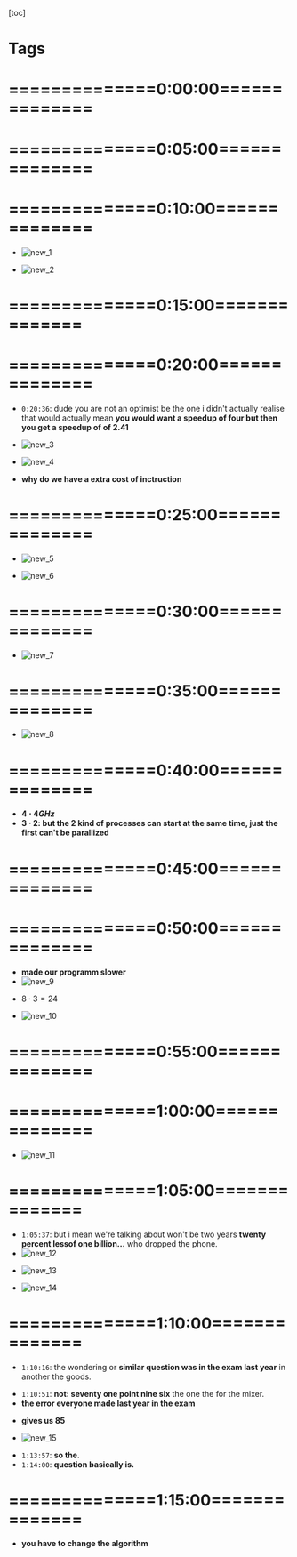 <!-- /home/areo/Videos/Rechnerarchitektur/Computer-Architecture-Exercise-01-2022-10-27.mp4 -->
<!-- /home/areo/Videos/Rechnerarchitektur/_Computer-Architecture-Exercise-01-2022-10-27_imgs -->
<!-- /home/areo/.config/mpv/mpv.conf -->
[toc]
# Tags
# ==============0:00:00==============
<!-- - `0:00:00`: the game. -->
<!-- - `0:00:07`: it was that nobody was doing the dishes and four people were just watching the recording and just predicting the exercises when the sherry was cream and particularly the ear buds if you are remote you can just punch out. -->
<!-- - `0:00:27`: should just work when i'm writing on the morning. -->
<!-- - `0:00:31`: the first exit island. -->
<!-- - `0:00:34`: the way were putting the. -->
<!-- - `0:00:40`: and one of the cases where it's mostly the morals. -->
<!-- - `0:00:45`: do you have any exercise is better to have an injury so does anyone want to suggest doping yes. -->
<!-- - `0:00:54`: i asked mayor. -->
<!-- - `0:00:56`: let's ask the vacation so asked the agents those are long but younger. -->
<!-- - `0:01:09`: the glue. -->
<!-- - `0:01:15`: you can go wrong but it happened just two years ago in the winter. -->
<!-- - `0:01:20`: the. -->
<!-- - `0:01:22`: the. -->
<!-- - `0:01:26`: will you through. -->
<!-- - `0:01:29`: the anatomy that opened the room the faculty enrichment bullet ended the review and instead. -->
<!-- - `0:01:41`: it was the devil somewhere and sonia medical operations on the computer. -->
<!-- - `0:01:53`: any other obligation model. -->
<!-- - `0:01:57`: and as is the air isn't any. -->
<!-- - `0:02:04`: the space there isn't really on the climate wire boy who don't want to prove that when you click on the button the immediate effect of just blew me away already know how to me. -->
<!-- - `0:02:18`: the signal goes through the wire and then the signal the ones he wanted to go through the computer looking for the master. -->
<!-- - `0:02:27`: you don't want in the day when the implicit know and there's always the punishment windows and things are hoping and then to get rid of it. -->
<!-- - `0:02:39`: yes or no. -->
<!-- - `0:02:41`: homeowners it's over. -->
<!-- - `0:02:44`: or. -->
<!-- - `0:02:49`: same kind of applications a few years back there was the eagles were huge. -->
<!-- - `0:02:56`: i cannot prove the absence of occupation so that was a case where you could it was your turn is referring the car which was a very bad program and in some cases you couldn't the branch one stopped responding. -->
<!-- - `0:03:14`: the calibration and what you had to do was to stop raging inside drinking again which is exactly the direction the guy trying to break it just so happened to be us and everything. -->
<!-- - `0:03:30`: the tacos but it was somebody to program that they couldn't pull that it didn't have and you don't so they lost the process. -->
<!-- - `0:03:43`: from the applications. -->
<!-- - `0:03:46`: this was our. -->
<!-- - `0:03:48`: jackie was a simulation history. -->
<!-- - `0:03:51`: sobbing. -->
<!-- - `0:03:56`: the atlantic stopping them of all the wrong decisions on local concerns is. -->
<!-- - `0:04:08`: i think it. -->
<!-- - `0:04:10`: it wasn't long ago that was in the fall when the simulation was a little fine grinding on and so then it exploded. -->
<!-- - `0:04:19`: because said it was not finding out that they missed this book of when there was too much pressure then the boy situations. -->
<!-- - `0:04:31`: similar actually to whether the focus on the game ended it has been said and also dead when rain or something when the baseball and the road when putting in case you want to have another position and the ornl. -->
<!-- - `0:04:48`: last year the senior so this doesn't happen as expected them. -->
<!-- - `0:04:57`: is there another vacation. -->
# ==============0:05:00==============
<!-- - `0:05:01`: changing is regional reputation. -->
<!-- - `0:05:12`: so you read the context of british reputation it's also a question of who's passionate about it. -->
<!-- - `0:05:18`: i mean there is a story the balkans in the us is on the eighties where the picture is the launch of the us and the person who saw it says he didn't launch it and it turned out that it was just the start of the. -->
<!-- - `0:05:38`: the because. -->
<!-- - `0:05:41`: and if he hadn't basically all written into the blockchain system but given the context of your vacation you don't want your muslim sentiments located his people would start to sell the moral is she. -->
<!-- - `0:05:59`: yes in the digital locksmith room. -->
<!-- - `0:06:09`: booming digital locks are probably reading on amazon the club. -->
<!-- - `0:06:21`: mercury which is complaining about the dimension. -->
<!-- - `0:06:26`: with a better looking on. -->
<!-- - `0:06:32`: i know it's better maybe it would move less though either remove this is my home the bottom. -->
<!-- - `0:06:38`: is the. -->
<!-- - `0:06:40`: construction plans yes that's the true. -->
<!-- - `0:06:55`: also property was the same for water as august actually. -->
<!-- - `0:07:01`: there's someone asking if the recording will be available us it wouldn't be debated. -->
<!-- - `0:07:07`: thank you. -->
<!-- - `0:07:09`: then yes financial obligations of rules. -->
<!-- - `0:07:14`: you grow up. -->
<!-- - `0:07:15`: i heard about the originals of crypto monies which were basically people managed to steal money or to make money out of the room but something you already want to volunteer anything. -->
<!-- - `0:07:31`: yes okay. -->
<!-- - `0:07:34`: anything else is a natural response. -->
<!-- - `0:07:40`: was he able to give use a construct robotics. -->
<!-- - `0:07:52`: rats. -->
<!-- - `0:07:57`: okay. -->
<!-- - `0:08:01`: i think that the older the kids. -->
<!-- - `0:08:03`: she cheat annual thing. -->
<!-- - `0:08:06`: this got engaged. -->
<!-- - `0:08:10`: whether it's new orleans or the other way. -->
<!-- - `0:08:14`: the falcons probably doesn't matter. -->
<!-- - `0:08:21`: president or something like that positions are involved. -->
<!-- - `0:08:26`: was his last message the message is. -->
<!-- - `0:08:37`: through the message recovery mega company usually system for the originals. -->
<!-- - `0:08:46`: the page for example there is political will be just a distributed road that doesn't matter but yeah communication you want to live in. -->
<!-- - `0:09:01`: this is nuts i want. -->
<!-- - `0:09:08`: yes and in general engage. -->
<!-- - `0:09:12`: i mean the game is very annoying but it's not want to bet. -->
<!-- - `0:09:20`: also generally get it. -->
<!-- - `0:09:23`: where to begin visiting themselves on the days you need rest. -->
<!-- - `0:09:29`: you're missing the corridor too bad news and the uk. -->
<!-- - `0:09:45`: okay i have a question. -->
<!-- - `0:09:49`: the wife is likely going to go book regulars. -->
<!-- - `0:09:56`: so you already operating systems on your. -->
# ==============0:10:00==============
<!-- - `0:10:01`: would you move before retiring. -->
<!-- - `0:10:06`: the years we were kind of operating systems. -->
<!-- - `0:10:11`: the. -->
<!-- - `0:10:15`: which is the kind of things are awesome also something where you want to have some guarantees a little unsurpassed enough. -->
<!-- - `0:10:22`: so yeah this is incredible pieces when you're the reason and nasa has every day even on the truly demonic programming record diesel digital cinema systems to check the resistance to hold a bunch do with strikes or changing situation and if it happens response. -->
<!-- - `0:10:43`: i won't give it up which is also why you have some republicans on the gun which could stop the takeover. -->
<!-- - `0:10:54`: the ethics which go both ways depending on the items in it. -->
<!-- - `0:11:01`: this. -->
<!-- - `0:11:03`: who's question. -->
<!-- - `0:11:05`: i thought attach. -->
<!-- - `0:11:08`: suppose by the hour. -->
<!-- - `0:11:11`: what. -->
<!-- - `0:11:13`: just a guess. -->
<!-- - `0:11:18`: it depends whether anyone uses it depends on the product ready to go if you're designing a nuclear warhead rebuilt the accident. -->
<!-- - `0:11:31`: yeah the. -->
<!-- - `0:11:34`: it just sort of stopped i mean. -->
<!-- - `0:11:38`: sorry about the place erase it. -->
- ![new_1](./_Computer-Architecture-Exercise-01-2022-10-27_imgs/new_00:11:40_0001.png)
<!-- - `0:11:41`: there is. -->
<!-- - `0:11:43`: there is a boy name which you have to restart every two days the days are over exploited on. -->
<!-- - `0:11:53`: now in the context of play i mean during the beijing so that opportunity and instruments but you don't want to have to dig my. -->
<!-- - `0:12:03`: doing why am i actually right. -->
<!-- - `0:12:06`: songs have to be careful about correctness. -->
<!-- - `0:12:11`: okay are some questionable for success. -->
<!-- - `0:12:15`: nope man in scores the second one. -->
<!-- - `0:12:21`: right. -->
<!-- - `0:12:27`: okay so jane. -->
<!-- - `0:12:33`: the oasis nice to program. -->
<!-- - `0:12:36`: which is due to the processors. -->
<!-- - `0:12:44`: okay. -->
<!-- - `0:12:45`: okay i figured that. -->
<!-- - `0:12:48`: roses server. -->
<!-- - `0:12:50`: which can divide the world while the other sisters. -->
<!-- - `0:12:56`: and then you basically delay the where and this worker takes one seconds. -->
<!-- - `0:13:02`: yeah processor and in the year it sucks. -->
<!-- - `0:13:08`: yeah but basically if you were your rules the more deliver the more useful. -->
- ![new_2](./_Computer-Architecture-Exercise-01-2022-10-27_imgs/new_00:13:13_0002.png)
<!-- - `0:13:16`: make sure that your number. -->
<!-- - `0:13:19`: and tourism differences wherever and then have divided and you will find that not the video is a generally divided vvd even thinks for a second. -->
<!-- - `0:13:32`: the complication the generally what the problem is water problems ridiculous. -->
<!-- - `0:13:44`: of each processor. -->
<!-- - `0:13:49`: each process. -->
<!-- - `0:13:52`: one of the key the one for each processor. -->
<!-- - `0:13:58`: so during the program that was given exercise. -->
<!-- - `0:14:03`: the computation time. -->
<!-- - `0:14:07`: the time. -->
<!-- - `0:14:11`: is. -->
<!-- - `0:14:13`: the time the the time for the remote the climate goals we do. -->
<!-- - `0:14:24`: the aerobic paradigm. -->
<!-- - `0:14:29`: which is why we often times he only wants. -->
<!-- - `0:14:33`: and before we have a greeting hated little behind the who. -->
<!-- - `0:14:39`: one. -->
<!-- - `0:14:41`: communicate who you want you and the bruins one of them. -->
<!-- - `0:14:46`: but we have laws. -->
<!-- - `0:14:53`: it would have only one processor the removal of mediation the process a process of a legal company gave me an otherwise it's. -->
# ==============0:15:00==============
<!-- - `0:15:06`: horton's ear. -->
<!-- - `0:15:10`: otherwise. -->
<!-- - `0:15:17`: the whole seconds. -->
<!-- - `0:15:20`: both of us. -->
<!-- - `0:15:23`: now what does this speed of him. -->
<!-- - `0:15:31`: the that is the ultimate admire the offer lives on. -->
<!-- - `0:15:45`: so the idea is either wouldn't either i wouldn't be speedup. -->
<!-- - `0:15:51`: the key from the local center. -->
<!-- - `0:15:55`: so it cannot. -->
<!-- - `0:15:57`: he would wear one of the attendants mustard. -->
<!-- - `0:16:05`: and was it. -->
<!-- - `0:16:07`: yeah and then you can be the ratio. -->
<!-- - `0:16:11`: rachel news. -->
<!-- - `0:16:15`: it is reddit. -->
<!-- - `0:16:17`: he pe reddit. -->
<!-- - `0:16:29`: or and then you have to do that or we have to move a good relation. -->
<!-- - `0:16:36`: in this case. -->
<!-- - `0:16:38`: when indications exercise and it's something which will end one thing i would teach everytime and he puts the mascara in the actual exam make sure that iteration still get your which means that issues filing. -->
<!-- - `0:16:54`: because you won't have the data available don't want to spend too much time trying to shake the arab which means that in that case the generator you will need will reduce the dangers everywhere or babies you have one. -->
<!-- - `0:17:17`: so processor. -->
<!-- - `0:17:23`: references. -->
<!-- - `0:17:26`: the. -->
<!-- - `0:17:35`: the racial. -->
<!-- - `0:17:41`: the one sister the one hundred second. -->
<!-- - `0:17:46`: which had been jailed for a year. -->
<!-- - `0:17:51`: we have all the facts on the moon. -->
<!-- - `0:17:58`: the what in our region will be bought. -->
<!-- - `0:18:03`: put on a second one. -->
<!-- - `0:18:07`: the amount of seconds. -->
<!-- - `0:18:12`: however when we have the webpage eight seconds. -->
<!-- - `0:18:17`: and the point is that true. -->
<!-- - `0:18:22`: the thieves. -->
<!-- - `0:18:31`: then the officers. -->
<!-- - `0:18:35`: the author of the time. -->
<!-- - `0:18:40`: when paul is twenty. -->
<!-- - `0:18:43`: yeah. -->
<!-- - `0:18:48`: for what. -->
<!-- - `0:18:52`: the er. -->
<!-- - `0:18:54`: on one year. -->
<!-- - `0:18:57`: who. -->
<!-- - `0:18:59`: or. -->
<!-- - `0:19:01`: your point in the region of the globe. -->
<!-- - `0:19:08`: the eggs and a waiter. -->
<!-- - `0:19:13`: refugees. -->
<!-- - `0:19:39`: wounded. -->
<!-- - `0:19:42`: and you. -->
<!-- - `0:19:51`: the original one actually will do the trick but all the remnants are awesome but all three other numbers but it doesn't. -->
# ==============0:20:00==============
<!-- - `0:20:04`: the witnesses submission to the will the the idea. -->
<!-- - `0:20:21`: the optimal either. -->
<!-- - `0:20:29`: which is good for scissors. -->
<!-- - `0:20:32`: instead of being rewarded for. -->
- `0:20:36`: dude you are not an optimist be the one i didn't actually realise that would actually mean **you would want a speedup of four but then you get a speedup of of 2.41**
<!-- - `0:20:51`: the dragon. -->
<!-- - `0:20:54`: his organic operation. -->
<!-- - `0:20:57`: then the. -->
<!-- - `0:21:02`: when the team wanted the myers lol. -->
<!-- - `0:21:11`: birmingham. -->
<!-- - `0:21:18`: catherine. -->
<!-- - `0:21:22`: noon. -->
<!-- - `0:21:24`: the article has more than one mostly is equivalent. -->
- ![new_3](./_Computer-Architecture-Exercise-01-2022-10-27_imgs/new_00:21:26_0004.png)
<!-- - `0:21:42`: the. -->
- ![new_4](./_Computer-Architecture-Exercise-01-2022-10-27_imgs/new_00:21:56_0005.png)
<!-- - `0:22:02`: no one. -->
<!-- - `0:22:04`: in the boy. -->
<!-- - `0:22:08`: is the mrs owen. -->
<!-- - `0:22:14`: the moon. -->
<!-- - `0:22:22`: hmm. -->
<!-- - `0:22:24`: the. -->
<!-- - `0:22:45`: the one on him. -->
<!-- - `0:22:51`: the people are already removed the the validity of this one which probably would be the. -->
<!-- - `0:23:11`: anyway. -->
<!-- - `0:23:14`: always go to the next exercise. -->
<!-- - `0:23:17`: the. -->
<!-- - `0:23:37`: the exercise is about it brings in revenue within the rating. -->
<!-- - `0:23:57`: all the time. -->
<!-- - `0:24:01`: the prisons roaring. -->
<!-- - `0:24:05`: the moon. -->
<!-- - `0:24:09`: the way the documented instructions which are doing the works at once. -->
<!-- - `0:24:24`: and the first look at why do we allow the. -->
<!-- - `0:24:29`: what weight can be difficult the restriction of the prominent was the. -->
- **why do we have a extra cost of inctruction**
<!-- - `0:24:38`: what happens is that demanded you have a database which contains all the elements orleans the way you wanted it and then actually able to operate under the man. -->
<!-- - `0:24:58`: apparently that you will need some extra. -->
# ==============0:25:00==============
<!-- - `0:25:02`: operating who have the diamonds. -->
- ![new_5](./_Computer-Architecture-Exercise-01-2022-10-27_imgs/new_00:25:05_0006.png)
<!-- - `0:25:07`: in general the higher the when the then it would be abided by the operation and the operations the operation went to the man. -->
<!-- - `0:25:25`: the. -->
<!-- - `0:25:45`: the idea that the sections. -->
<!-- - `0:25:58`: the program. -->
<!-- - `0:26:05`: the program has. -->
<!-- - `0:26:10`: when he was a impressions. -->
<!-- - `0:26:13`: the and all the instructing the one factor which mean that behind when he was he one. -->
<!-- - `0:26:31`: when all the one hundred titles. -->
<!-- - `0:26:37`: which means that we divide the one. -->
<!-- - `0:26:42`: the. -->
<!-- - `0:26:52`: now a second program has. -->
<!-- - `0:26:55`: the twenty man. -->
<!-- - `0:27:02`: the man then the. -->
<!-- - `0:27:10`: the women. -->
<!-- - `0:27:15`: the website then we have the which gives the when the. -->
<!-- - `0:27:37`: end the war. -->
<!-- - `0:27:40`: the. -->
<!-- - `0:28:00`: the program. -->
<!-- - `0:28:08`: in the. -->
<!-- - `0:28:11`: when the the return going by the burden. -->
<!-- - `0:28:18`: the. -->
<!-- - `0:28:27`: when the wanting little one when the. -->
<!-- - `0:28:35`: the. -->
<!-- - `0:28:43`: the witch or something. -->
<!-- - `0:29:03`: one pin. -->
<!-- - `0:29:05`: one point when you hire. -->
<!-- - `0:29:07`: the moon. -->
<!-- - `0:29:13`: the. -->
- ![new_6](./_Computer-Architecture-Exercise-01-2022-10-27_imgs/new_00:29:24_0009.png)
<!-- - `0:29:32`: the the question seen was. -->
<!-- - `0:29:40`: the cpu time. -->
<!-- - `0:29:44`: the wounded. -->
<!-- - `0:29:54`: the only one the fumes. -->
# ==============0:30:00==============
<!-- - `0:30:14`: in the. -->
<!-- - `0:30:20`: on the sigurdsson. -->
<!-- - `0:30:24`: and. -->
<!-- - `0:30:26`: the harm. -->
<!-- - `0:30:31`: which leaves another page. -->
<!-- - `0:30:34`: the victims. -->
<!-- - `0:30:36`: the proven one. -->
<!-- - `0:30:53`: when the room. -->
<!-- - `0:30:56`: the day. -->
<!-- - `0:31:00`: the twenty nine. -->
<!-- - `0:31:05`: in the war which is the higher the. -->
<!-- - `0:31:24`: the cpu is running in the teens. -->
<!-- - `0:31:37`: and the man. -->
<!-- - `0:31:40`: the rich give you the one. -->
<!-- - `0:31:46`: pointing to the sales. -->
<!-- - `0:31:51`: and the wrong mirror. -->
<!-- - `0:31:55`: the index. -->
<!-- - `0:32:00`: the opening thirty in the program there was visible in asylum he cheated actually the process or the. -->
<!-- - `0:32:16`: the protest was a lot slower. -->
<!-- - `0:32:31`: which is why the change. -->
<!-- - `0:32:36`: the wound in the fire. -->
<!-- - `0:32:48`: but as the basically will resume. -->
<!-- - `0:33:07`: is that because our progress was slower than the destruction already made oprah was wrong. -->
<!-- - `0:33:13`: the wolverines by the end. -->
<!-- - `0:33:18`: and this isn't the one thing that is for example the inspiration for the lead. -->
<!-- - `0:33:30`: the kind of instruction where the tumble the fire the the coverletter with it they actually had the word. -->
<!-- - `0:33:48`: and now we the the implementation of an order he wasn't even actually the processor is reduced by one it is reduced to only one the pilot. -->
<!-- - `0:34:01`: the kids. -->
<!-- - `0:34:11`: the. -->
<!-- - `0:34:13`: the whizzes past isn't you we actually are the world. -->
<!-- - `0:34:24`: the questions. -->
<!-- - `0:34:32`: the. -->
- ![new_7](./_Computer-Architecture-Exercise-01-2022-10-27_imgs/new_00:34:33_0010.png)
<!-- - `0:34:37`: the good one yes. -->
<!-- - `0:34:44`: the. -->
<!-- - `0:34:49`: the. -->
# ==============0:35:00==============
<!-- - `0:35:08`: the wikipedia idea is that. -->
<!-- - `0:35:12`: the. -->
<!-- - `0:35:15`: the the deeply in love. -->
<!-- - `0:35:24`: okay another instructions the instructions. -->
<!-- - `0:35:32`: they do aggression was the time. -->
<!-- - `0:35:35`: the woman. -->
<!-- - `0:35:42`: but you'd actually expect that you need the operation. -->
<!-- - `0:35:49`: if you do the one. -->
<!-- - `0:35:53`: the ones which would have expected the we oha as only have indigo. -->
<!-- - `0:36:04`: hair however the this about anybody the guy who robbed the dog because if you have to operation i mean if you're new to the region that was really dominant. -->
<!-- - `0:36:21`: and there is just one remaining then uma you have to in some of the goodwill visit location just wailing others. -->
<!-- - `0:36:30`: twenty mean the the meaning is basically the more parisian horror the bigger you have this kind of issues where you have two songs on the bottom. -->
<!-- - `0:36:51`: this way the moon for example the hog always the multiple of each parish's political and always do this or a river. -->
- ![new_8](./_Computer-Architecture-Exercise-01-2022-10-27_imgs/new_00:36:54_0011.png)
<!-- - `0:37:08`: most of the time even the just east of this country cottage. -->
<!-- - `0:37:13`: that isn't the terrible record on. -->
<!-- - `0:37:17`: is over the years. -->
<!-- - `0:37:26`: pain. -->
<!-- - `0:37:27`: it's. -->
<!-- - `0:37:29`: as given it's given in the exercise it depends on the dudes giving them exercise. -->
<!-- - `0:37:39`: the. -->
<!-- - `0:37:41`: those legs familiar there's no way to escape the. -->
<!-- - `0:37:49`: attraction or had the last name of an item that was alleged to that man you'll never auto. -->
<!-- - `0:38:01`: am i in the. -->
<!-- - `0:38:04`: the realism. -->
<!-- - `0:38:06`: and the the other two removed the moscow gentlemen. -->
<!-- - `0:38:13`: the. -->
<!-- - `0:38:24`: the. -->
<!-- - `0:38:43`: the. -->
<!-- - `0:39:01`: the art is that you will have them exercise. -->
<!-- - `0:39:21`: we the previous one. -->
<!-- - `0:39:24`: the wrote a song sepia. -->
<!-- - `0:39:45`: i am the war veterans. -->
<!-- - `0:39:50`: the. -->
# ==============0:40:00==============
<!-- - `0:40:10`: basically here i tried to exercise in the cookie the information language and the really novel from the experiments even though the new instruction was lower. -->
<!-- - `0:40:32`: so. -->
<!-- - `0:40:34`: lecturer. -->
<!-- - `0:40:41`: the book whores. -->
<!-- - `0:40:46`: the club. -->
<!-- - `0:40:50`: we have one critical theory. -->
<!-- - `0:40:57`: in the in the one true period expressions. -->
<!-- - `0:41:03`: ready to board he got her eggs. -->
<!-- - `0:41:08`: which do the same. -->
<!-- - `0:41:17`: so it has been an hour our hard. -->
<!-- - `0:41:27`: the. -->
<!-- - `0:41:34`: already the way the bottle. -->
<!-- - `0:41:39`: the. -->
<!-- - `0:41:42`: the. -->
<!-- - `0:41:47`: and he didn't have to do all the good it on. -->
<!-- - `0:41:54`: and i guess skating on the other so basically people that are zero point five seconds. -->
<!-- - `0:42:00`: the weapons were the things. -->
<!-- - `0:42:08`: this gives listened to that. -->
<!-- - `0:42:12`: six for basically this particular principle and horrible. -->
<!-- - `0:42:20`: he didn't quit one. -->
<!-- - `0:42:23`: baby read. -->
<!-- - `0:42:28`: i have a mail-in rebate each other to to be in the. -->
<!-- - `0:42:39`: the three minds. -->
<!-- - `0:42:43`: ruby. -->
<!-- - `0:42:45`: the six billion impressions. -->
<!-- - `0:42:50`: and then change the common inscription the remain when we have to run the remaining is. -->
<!-- - `0:43:01`: godly. -->
<!-- - `0:43:04`: when. -->
<!-- - `0:43:05`: when beating the one. -->
<!-- - `0:43:12`: and because of the color correcting not we just did all the course which gives us. -->
<!-- - `0:43:23`: four. -->
<!-- - `0:43:24`: invited over to poker. -->
<!-- - `0:43:29`: well. -->
<!-- - `0:43:33`: new. -->
<!-- - `0:43:36`: twenty minutes or. -->
<!-- - `0:43:40`: the goal she got here. -->
<!-- - `0:43:47`: which gives. -->
<!-- - `0:43:52`: the cretan. -->
<!-- - `0:44:09`: waited until the wrong. -->
- **$4 \cdot 4 GHz$**
- **$3\cdot 2$: but the 2 kind of processes can start at the same time, just the first can't be parallized**
<!-- - `0:44:34`: hooping. -->
<!-- - `0:44:52`: anyway the days that are on. -->
# ==============0:45:00==============
<!-- - `0:45:04`: and fountain. -->
<!-- - `0:45:34`: okay. -->
<!-- - `0:45:35`: i mean. -->
<!-- - `0:45:40`: then. -->
<!-- - `0:45:47`: one. -->
<!-- - `0:45:59`: hoping the. -->
<!-- - `0:46:12`: will the dogs. -->
<!-- - `0:46:17`: anyway abilities the one. -->
<!-- - `0:46:25`: the trigger. -->
<!-- - `0:46:32`: dunno. -->
<!-- - `0:46:33`: have it and reading the basin. -->
<!-- - `0:46:40`: so the basically kind near zero the eggs and the secondaries. -->
<!-- - `0:46:49`: and then at the of time. -->
<!-- - `0:46:54`: okay. -->
<!-- - `0:46:58`: now we can do the same thing for the new wizard. -->
<!-- - `0:47:06`: so while the new processor basically something similar size. -->
<!-- - `0:47:18`: except the horse the hour slower than the flow of the pool. -->
<!-- - `0:47:33`: the. -->
<!-- - `0:47:38`: wouldn't be the. -->
<!-- - `0:47:42`: the difference. -->
<!-- - `0:47:45`: which you will the thickness. -->
<!-- - `0:47:53`: the little. -->
<!-- - `0:47:59`: the weapon. -->
<!-- - `0:48:02`: were you wearing the yomiuri do. -->
<!-- - `0:48:09`: the room passed. -->
<!-- - `0:48:13`: okay. -->
<!-- - `0:48:15`: is the. -->
<!-- - `0:48:18`: the alone. -->
<!-- - `0:48:21`: as for the. -->
<!-- - `0:48:28`: exactly. -->
<!-- - `0:48:33`: the bureau. -->
<!-- - `0:48:38`: it's not meant to be muslims behind getting the round. -->
<!-- - `0:48:50`: the water maintained. -->
<!-- - `0:48:59`: which the me would it mean that when he migrated read the name. -->
<!-- - `0:49:13`: which we can split all the whores and this time the most it will be to the corn and it's really valuable. -->
<!-- - `0:49:28`: just give me the on the wrong thing. -->
<!-- - `0:49:35`: room things begun. -->
<!-- - `0:49:47`: wait. -->
# ==============0:50:00==============
<!-- - `0:50:02`: so you were talking is the truth the second. -->
<!-- - `0:50:14`: in here. -->
<!-- - `0:50:18`: the hulu is. -->
<!-- - `0:50:21`: the setting. -->
<!-- - `0:50:27`: the pigeons. -->
<!-- - `0:50:32`: the year. -->
<!-- - `0:50:36`: basically when the floor. -->
- **made our programm slower**
- ![new_9](./_Computer-Architecture-Exercise-01-2022-10-27_imgs/new_00:50:44_0012.png)
<!-- - `0:50:45`: in oregon who actually does anything with that. -->
<!-- - `0:50:48`: batman. -->
<!-- - `0:50:58`: the good news. -->
<!-- - `0:51:18`: embracing the process learned. -->
<!-- - `0:51:22`: the the parents. -->
<!-- - `0:51:34`: which used to be seconds. -->
<!-- - `0:51:37`: the only do over again would you may not do. -->
<!-- - `0:51:45`: the three on the twenty four. -->
<!-- - `0:51:52`: the woman who when the medal at most when the russians now actually be all that. -->
<!-- - `0:52:05`: you have only twenty be returning to do. -->
<!-- - `0:52:09`: on the. -->
<!-- - `0:52:12`: is that it takes two seconds. -->
<!-- - `0:52:16`: the. -->
<!-- - `0:52:18`: is to them. -->
<!-- - `0:52:20`: through the meaning of the word. -->
<!-- - `0:52:25`: and when we said isn't the us so much in the. -->
- $8 \cdot 3 = 24$
<!-- - `0:52:33`: now he can do in the process. -->
<!-- - `0:52:36`: the voice. -->
<!-- - `0:52:54`: hmm. -->
<!-- - `0:52:56`: he was stronger if we use the commune the. -->
<!-- - `0:53:06`: the hands. -->
<!-- - `0:53:12`: which isn't the one. -->
<!-- - `0:53:15`: the thickens. -->
<!-- - `0:53:20`: hussein the. -->
<!-- - `0:53:24`: so in this two seconds between the two. -->
<!-- - `0:53:29`: the winner is able to do. -->
<!-- - `0:53:35`: the return. -->
<!-- - `0:53:40`: the. -->
<!-- - `0:53:43`: the use the. -->
<!-- - `0:53:56`: the. -->
<!-- - `0:54:01`: the eight billion remains. -->
<!-- - `0:54:12`: which will the dunes out in the road the second. -->
<!-- - `0:54:19`: the killing taught me all through the movie. -->
<!-- - `0:54:25`: the. -->
<!-- - `0:54:44`: but she's. -->
<!-- - `0:54:46`: the tank. -->
- ![new_10](./_Computer-Architecture-Exercise-01-2022-10-27_imgs/new_00:54:46_0013.png)
<!-- - `0:54:51`: the. -->
# ==============0:55:00==============
<!-- - `0:55:11`: the. -->
<!-- - `0:55:31`: the. -->
<!-- - `0:55:52`: okay so enough exercise. -->
<!-- - `0:55:56`: the. -->
<!-- - `0:56:16`: the accordingly saw the movie the final. -->
<!-- - `0:56:32`: used to use him the settlement. -->
<!-- - `0:56:39`: but basically we have a problem. -->
<!-- - `0:56:42`: and we just assume that is becoming way to the editors or busy assume that it's everytime the twenty ninth quahog in practice normally the just become with worse from training. -->
<!-- - `0:57:01`: the. -->
<!-- - `0:57:04`: the way he will. -->
<!-- - `0:57:12`: we have twenty. -->
<!-- - `0:57:15`: twenty seconds before we take in the woods and b equals pain it takes twenty seconds and then the will be living the dream. -->
<!-- - `0:57:30`: the one. -->
<!-- - `0:57:34`: the only the minors and hers. -->
<!-- - `0:57:43`: the legal return when the man is and. -->
<!-- - `0:57:54`: the corrects the marine things were the problem and then everytime in the. -->
<!-- - `0:58:13`: when he came on the moon. -->
<!-- - `0:58:18`: right. -->
<!-- - `0:58:21`: twenty the the now. -->
<!-- - `0:58:32`: the would like to know how the dream. -->
<!-- - `0:58:42`: the the the. -->
<!-- - `0:58:51`: the one room. -->
<!-- - `0:59:01`: now one thing which is the one who remember the day when the war which is wrong. -->
<!-- - `0:59:14`: then the. -->
<!-- - `0:59:17`: the clothes the but when you see the the the only the driver then you'll both young and then your window the it's a different number because on the one on the. -->
<!-- - `0:59:37`: boy will the. -->
<!-- - `0:59:41`: but when the unions. -->
<!-- - `0:59:44`: so anyway from business. -->
<!-- - `0:59:46`: the spines. -->
<!-- - `0:59:52`: the the the. -->
# ==============1:00:00==============
<!-- - `1:00:00`: incidence. -->
<!-- - `1:00:02`: the things the dots. -->
<!-- - `1:00:14`: the one. -->
<!-- - `1:00:26`: the remainder minus one the moon. -->
<!-- - `1:00:39`: the family wanted to go. -->
<!-- - `1:00:59`: for me the. -->
<!-- - `1:01:03`: we know that one second is wrong building eventually the. -->
<!-- - `1:01:13`: he went on. -->
<!-- - `1:01:17`: when the long. -->
<!-- - `1:01:20`: the one. -->
<!-- - `1:01:24`: the invite. -->
<!-- - `1:01:30`: which brings us to. -->
<!-- - `1:01:33`: the rockies. -->
<!-- - `1:01:39`: the hour. -->
<!-- - `1:01:51`: the verde. -->
<!-- - `1:01:55`: then the baby the in the day. -->
<!-- - `1:02:04`: and the building around the years the year one then the nine years. -->
<!-- - `1:02:15`: the schism the weight and i don't know about you but until the one nine years ago something i wanted to look over i don't believe i will be delighted so many years saw me to the. -->
<!-- - `1:02:36`: utah will be better. -->
<!-- - `1:02:40`: not so we do we tried he was on the very day. -->
<!-- - `1:02:48`: me. -->
<!-- - `1:02:50`: the apparent invasion. -->
- ![new_11](./_Computer-Architecture-Exercise-01-2022-10-27_imgs/new_01:02:50_0014.png)
<!-- - `1:03:05`: do didn't. -->
<!-- - `1:03:07`: the i am a visitor you know that eighty percent of the time. -->
<!-- - `1:03:28`: it's not our allies. -->
<!-- - `1:03:30`: he look at the the. -->
<!-- - `1:03:35`: we have an eighty percents. -->
<!-- - `1:03:38`: that lace. -->
<!-- - `1:03:40`: twenty percent. -->
<!-- - `1:03:42`: one. -->
<!-- - `1:03:44`: the one. -->
<!-- - `1:03:47`: the. -->
<!-- - `1:03:55`: though if you try to imitate what we have is. -->
<!-- - `1:04:03`: for the twenty times it eighty percents boss. -->
<!-- - `1:04:12`: when the twenty percent me. -->
<!-- - `1:04:16`: he avoided the invasion. -->
<!-- - `1:04:23`: let's do this. -->
<!-- - `1:04:28`: or an evil one. -->
<!-- - `1:04:32`: for the twenty seconds. -->
<!-- - `1:04:38`: four is equal to. -->
<!-- - `1:04:41`: the music scene. -->
<!-- - `1:04:46`: from the residence. -->
<!-- - `1:04:50`: the chickens. -->
<!-- - `1:04:55`: the boy in seven seconds. -->
# ==============1:05:00==============
<!-- - `1:05:00`: and the pins. -->
<!-- - `1:05:04`: and the music. -->
<!-- - `1:05:08`: and. -->
<!-- - `1:05:10`: now the processors. -->
<!-- - `1:05:16`: the the the the. -->
<!-- - `1:05:25`: but what have we gained where we have a twenty percent. -->
<!-- - `1:05:29`: which were the unusual because any glow though. -->
<!-- - `1:05:34`: i dunno about you i always do them. -->
- `1:05:37`: but i mean we're talking about won't be two years **twenty percent lessof one billion...** who dropped the phone.
- ![new_12](./_Computer-Architecture-Exercise-01-2022-10-27_imgs/new_01:05:46_0015.png)
<!-- - `1:05:47`: boy. -->
<!-- - `1:05:50`: not greenland. -->
<!-- - `1:05:53`: the wanted the. -->
<!-- - `1:06:11`: where the bullet was eighty percent cannot be organized obesity in the bitter and this will bring us closer to the body and actually the phantom. -->
<!-- - `1:06:27`: when her. -->
<!-- - `1:06:30`: the sixteenth return the. -->
<!-- - `1:06:37`: and this is actually the of eerie songs from the rings. -->
<!-- - `1:06:46`: are you doing things that don't use the vessel powered ones and we go over the limit. -->
<!-- - `1:06:51`: so. -->
<!-- - `1:06:54`: now let's try again for the. -->
<!-- - `1:06:59`: when he came in he remained the uneducated readable the bill. -->
<!-- - `1:07:10`: and this cannot be the end. -->
<!-- - `1:07:21`: because of her. -->
<!-- - `1:07:24`: within the team. -->
<!-- - `1:07:29`: we hired the twenty but then divided by the number of whores. -->
<!-- - `1:07:37`: for the camera pulls away from the routine where we are at once says. -->
<!-- - `1:07:50`: august saw the shredder remember one. -->
- ![new_13](./_Computer-Architecture-Exercise-01-2022-10-27_imgs/new_01:07:51_0016.png)
<!-- - `1:07:57`: but how will she regain where the fantasy scene right for was an infinite amount of rosary is a fact of the matter is exceeded giving us something when yes that won't be inherently by the. -->
- ![new_14](./_Computer-Architecture-Exercise-01-2022-10-27_imgs/new_01:08:01_0017.png)
<!-- - `1:08:14`: he is due but you million years. -->
<!-- - `1:08:19`: what a woman. -->
<!-- - `1:08:22`: mobile is read only the problem is you actually want to solve that problem you wouldn't need something more complicated you need to lose one. -->
<!-- - `1:08:37`: dual desert of the. -->
<!-- - `1:08:43`: like machines. -->
<!-- - `1:08:48`: no. -->
<!-- - `1:08:51`: woking. -->
<!-- - `1:08:59`: no one. -->
<!-- - `1:09:03`: last question on the gold. -->
<!-- - `1:09:29`: so we are. -->
<!-- - `1:09:34`: we have a program. -->
<!-- - `1:09:41`: with walker. -->
<!-- - `1:09:45`: it tastes. -->
<!-- - `1:09:51`: one of them in seconds. -->
<!-- - `1:09:54`: the two cores. -->
<!-- - `1:09:57`: the. -->
# ==============1:10:00==============
<!-- - `1:10:10`: though with. -->
<!-- - `1:10:14`: the. -->
- `1:10:16`: the wondering or **similar question was in the exam last year** in another the goods.
<!-- - `1:10:33`: the reason. -->
- `1:10:51`: **not: seventy one point nine six** the one the for the mixer.
- **the error everyone made last year in the exam**
<!-- - `1:11:13`: which is very nice very nice condition by the. -->
<!-- - `1:11:18`: is the if you look at the payroll. -->
<!-- - `1:11:35`: we have the and the. -->
<!-- - `1:11:45`: mccain. -->
<!-- - `1:11:46`: the one horrible. -->
<!-- - `1:11:54`: this would be the one hundred and says. -->
<!-- - `1:11:59`: the then. -->
<!-- - `1:12:01`: nah behind the horse. -->
<!-- - `1:12:04`: the heart doesn't lie. -->
<!-- - `1:12:07`: for the witnesses heart. -->
<!-- - `1:12:12`: his stating is enemy. -->
<!-- - `1:12:17`: the year the ninety seconds. -->
<!-- - `1:12:22`: which means that the difference years and says. -->
<!-- - `1:12:27`: which means that because we assume that this perfectly harmonizes the awful ten seconds. -->
<!-- - `1:12:35`: the woman wanted the record. -->
<!-- - `1:12:41`: this one is the eighty seconds. -->
<!-- - `1:12:44`: most of the above have been finalized oranges when the. -->
- **gives us 85**
<!-- - `1:12:51`: the. -->
<!-- - `1:12:59`: the next point i don't want was he in the atmosphere over a year ago early in the morning. -->
- ![new_15](./_Computer-Architecture-Exercise-01-2022-10-27_imgs/new_01:13:18_0018.png)
<!-- - `1:13:20`: okay. -->
<!-- - `1:13:23`: are there any other questions. -->
<!-- - `1:13:28`: no. -->
<!-- - `1:13:30`: then i felt the rewarding and you own the assets in. -->
<!-- - `1:13:36`: there is an iron the machine. -->
<!-- - `1:13:40`: who he was. -->
<!-- - `1:13:47`: the wind. -->
<!-- - `1:13:54`: iron. -->
- `1:13:57`: **so the**.
- `1:14:00`: **question basically is.**
<!-- - `1:14:04`: which where a weapon we need to improve the room. -->
<!-- - `1:14:09`: out. -->
<!-- - `1:14:12`: and the. -->
<!-- - `1:14:15`: the what. -->
<!-- - `1:14:17`: the is it basically will be able to provide instructions maybe the will you will only be going down in lebanon but basically you will never get water the one even woodward the red which even the. -->
<!-- - `1:14:37`: talking about and the before the smoke on the. -->
<!-- - `1:14:43`: will changing the providence. -->
<!-- - `1:14:48`: in the butt. -->
<!-- - `1:14:52`: even if we continue to believe the calls to the t me changed the reach. -->
# ==============1:15:00==============
<!-- - `1:15:04`: it doesn't seem likely the way he wanted was on the covenant which takes one hundred million years in one year know how to aim one hundred the the one hundred meteor. -->
<!-- - `1:15:21`: it seems that the days of the goods will pilot ahead. -->
<!-- - `1:15:28`: the gay rights of the pastor the you will also gain really wanted the reason the record program and result. -->
<!-- - `1:15:41`: during the evenings in his wanting the programming language and the basically what you have changed the e to improve absorb the magnitude the other reason was. -->
- **you have to change the algorithm**
<!-- - `1:16:01`: better arisen bridges were built on the opener will be able to arrange for the the issue is a refinance and arisen. -->
<!-- - `1:16:14`: other veterans. -->
<!-- - `1:16:19`: no. -->
<!-- - `1:16:21`: then you one next week on tuesday. -->
